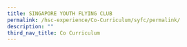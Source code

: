 ```yaml
---
title: SINGAPORE YOUTH FLYING CLUB
permalink: /hsc-experience/Co-Curriculum/syfc/permalink/
description: ""
third_nav_title: Co Curriculum
---
```

